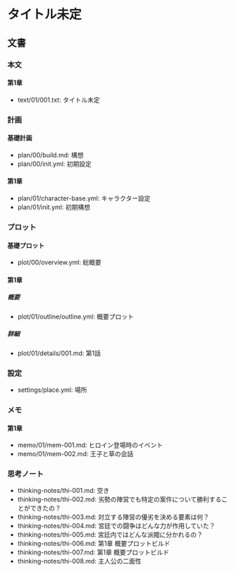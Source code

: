 # タイトル未定
## 文書
### 本文
#### 第1章
- text/01/001.txt: タイトル未定

### 計画
#### 基礎計画
- plan/00/build.md: 構想
- plan/00/init.yml: 初期設定

#### 第1章
- plan/01/character-base.yml: キャラクター設定
- plan/01/init.yml:           初期構想

### プロット
#### 基礎プロット
- plot/00/overview.yml: 総概要

#### 第1章
##### 概要
- plot/01/outline/outline.yml: 概要プロット

##### 詳細
- plot/01/details/001.md: 第1話

### 設定
- settings/place.yml: 場所

### メモ
#### 第1章
- memo/01/mem-001.md: ヒロイン登場時のイベント
- memo/01/mem-002.md: 王子と草の会話

### 思考ノート
- thinking-notes/thi-001.md: 空き
- thinking-notes/thi-002.md: 劣勢の陣営でも特定の案件について勝利することができたの？
- thinking-notes/thi-003.md: 対立する陣営の優劣を決める要素は何？
- thinking-notes/thi-004.md: 宮廷での闘争はどんな力が作用していた？
- thinking-notes/thi-005.md: 宮廷内ではどんな派閥に分かれるの？
- thinking-notes/thi-006.md: 第1章 概要プロットビルド
- thinking-notes/thi-007.md: 第1章 概要プロットビルド
- thinking-notes/thi-008.md: 主人公の二面性
